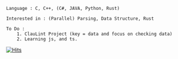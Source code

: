     Language : C, C++, (C#, JAVA, Python, Rust)
    
    Interested in : (Parallel) Parsing, Data Structure, Rust
    
    To Do :
        1. ClauLint Project (key = data and focus on checking data)
        2. Learning js, and ts.
       
 [![Hits](https://hits.seeyoufarm.com/api/count/incr/badge.svg?url=https://github.com/vztpv)](https://hits.seeyoufarm.com)                      
